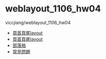 # weblayout_1106_hw04
viccjiang/weblayout_1106_hw04

* [頁首頁尾layout](https://viccjiang.github.io/weblayout_1106_hw04/index.html)
* [頁首頁尾layout](https://viccjiang.github.io/weblayout_1106_hw04/layout.html)
* [部落格](https://viccjiang.github.io/weblayout_1106_hw04/blog.html)
* [常見問題](https://viccjiang.github.io/weblayout_1106_hw04/faq.html)
